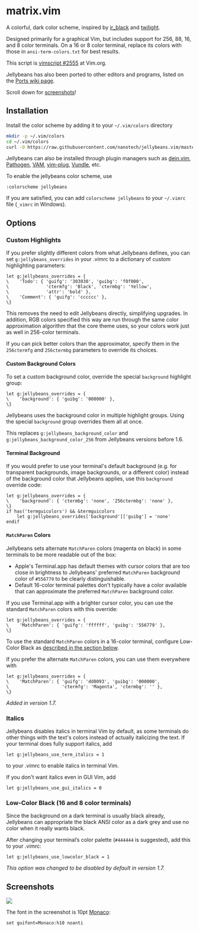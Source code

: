 matrix.vim
==============

A colorful, dark color scheme, inspired by [ir_black][] and [twilight][].

Designed primarily for a graphical Vim, but includes support for 256, 88, 16,
and 8 color terminals. On a 16 or 8 color terminal, replace its colors with
those in `ansi-term-colors.txt` for best results.

This script is [vimscript #2555][vimscript] at Vim.org.

Jellybeans has also been ported to other editors and programs,
listed on the [Ports wiki page][wiki-ports].

Scroll down for [screenshots][ss-anchor]!

[wiki-ports]: https://github.com/nanotech/jellybeans.vim/wiki/Ports

## Installation

Install the color scheme by adding it to your `~/.vim/colors` directory

```bash
mkdir -p ~/.vim/colors
cd ~/.vim/colors
curl -O https://raw.githubusercontent.com/nanotech/jellybeans.vim/master/colors/jellybeans.vim
```

Jellybeans can also be installed through plugin managers such as
[dein.vim][dein], [Pathogen][pathogen], [VAM][vam],
[vim-plug][vim-plug], [Vundle][vundle], etc.

To enable the jellybeans color scheme, use 
```
:colorscheme jellybeans
```

If you are satisfied, you can add `colorscheme jellybeans` to your `~/.vimrc` file (`_vimrc` in Windows).

[dein]: https://github.com/Shougo/dein.vim
[pathogen]: https://github.com/tpope/vim-pathogen
[vam]: https://github.com/MarcWeber/vim-addon-manager
[vim-plug]: https://github.com/junegunn/vim-plug
[vundle]: https://github.com/VundleVim/Vundle.vim

## Options

### Custom Highlights

If you prefer slightly different colors from what Jellybeans defines,
you can set `g:jellybeans_overrides` in your .vimrc to a dictionary of
custom highlighting parameters:

    let g:jellybeans_overrides = {
    \    'Todo': { 'guifg': '303030', 'guibg': 'f0f000',
    \              'ctermfg': 'Black', 'ctermbg': 'Yellow',
    \              'attr': 'bold' },
    \    'Comment': { 'guifg': 'cccccc' },
    \}

This removes the need to edit Jellybeans directly, simplifying
upgrades. In addition, RGB colors specified this way are run through
the same color approximation algorithm that the core theme uses, so
your colors work just as well in 256-color terminals.

If you can pick better colors than the approximator, specify them
in the `256ctermfg` and `256ctermbg` parameters to override
its choices.

#### Custom Background Colors

To set a custom background color, override the special
`background` highlight group:

    let g:jellybeans_overrides = {
    \    'background': { 'guibg': '000000' },
    \}

Jellybeans uses the background color in multiple highlight
groups. Using the special `background` group overrides them all
at once.

This replaces `g:jellybeans_background_color` and
`g:jellybeans_background_color_256` from Jellybeans versions
before 1.6.

#### Terminal Background

If you would prefer to use your terminal's default background
(e.g. for transparent backgrounds, image backgrounds, or a
different color) instead of the background color that Jellybeans
applies, use this `background` override code:

    let g:jellybeans_overrides = {
    \    'background': { 'ctermbg': 'none', '256ctermbg': 'none' },
    \}
    if has('termguicolors') && &termguicolors
        let g:jellybeans_overrides['background']['guibg'] = 'none'
    endif

#### `MatchParen` Colors

Jellybeans sets alternate `MatchParen` colors (magenta on black)
in some terminals to be more readable out of the box:

- Apple's Terminal.app has default themes with cursor colors
  that are too close in brightness to Jellybeans' preferred
  `MatchParen` background color of `#556779` to be
  clearly distinguishable.
- Default 16-color terminal palettes don't typically have a
  color available that can approximate the preferred
  `MatchParen` background color.

If you use Terminal.app with a brighter cursor color, you can
use the standard `MatchParen` colors with this override:

    let g:jellybeans_overrides = {
    \    'MatchParen': { 'guifg': 'ffffff', 'guibg': '556779' },
    \}

To use the standard `MatchParen` colors in a 16-color terminal,
configure Low-Color Black as [described in the section
below](#low-color-black-16-and-8-color-terminals).

If you prefer the alternate `MatchParen` colors, you can use them
everywhere with

    let g:jellybeans_overrides = {
    \    'MatchParen': { 'guifg': 'dd0093', 'guibg': '000000',
    \                    'ctermfg': 'Magenta', 'ctermbg': '' },
    \}

*Added in version 1.7.*

### Italics

Jellybeans disables italics in terminal Vim by default, as some
terminals do other things with the text's colors instead of
actually italicizing the text. If your terminal does fully
support italics, add

    let g:jellybeans_use_term_italics = 1

to your .vimrc to enable italics in terminal Vim.

If you don't want italics even in GUI Vim, add

    let g:jellybeans_use_gui_italics = 0

### Low-Color Black (16 and 8 color terminals)

Since the background on a dark terminal is usually black already,
Jellybeans can appropriate the black ANSI color as a dark grey and
use no color when it really wants black.

After changing your terminal’s color palette (`#444444` is
suggested), add this to your .vimrc:

    let g:jellybeans_use_lowcolor_black = 1

*This option was changed to be disabled by default in version 1.7.*

## Screenshots

![][preview-ss]

The font in the screenshot is 10pt [Monaco][monaco]:

```vim
set guifont=Monaco:h10 noanti
```


[ir_black]: https://web.archive.org/web/20140211124943/http://toddwerth.com/2008/01/25/a-black-os-x-leopard-terminal-theme-that-is-actually-readable/
[twilight]: http://www.vim.org/scripts/script.php?script_id=1677
[vimscript]: http://www.vim.org/scripts/script.php?script_id=2555
[preview-ss]: https://nanotech.nanotechcorp.net/downloads/jellybeans-preview.png
[ss-anchor]: #screenshots
[monaco]: https://en.wikipedia.org/wiki/Monaco_(typeface)
